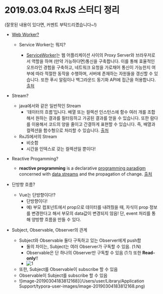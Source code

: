 # 2019.03.04 RxJS 스터디 정리

(잘못된 내용이 있다면, 커멘트 부탁드리곘습니다~!)

- [Web Worker?](https://developer.mozilla.org/ko/docs/Web/API/Web_Workers_API)

  - Service Worker는 뭐지?

    - [ServiceWorker](https://developer.mozilla.org/en-US/docs/Web/API/ServiceWorker_API)는 웹 어플리케이션 사이의 Proxy Server와 브라우저로서 역할을 하며 (만약 가능하다면)통신을 구축합니다. 이를 통해 효율적인 오프라인 경험을 구축하고, 네트워크 요청을 가로채어 통신이 가능한지 여부에 따라 적절한 동작을 수행하며,  서버에 존재하는 자원들을 갱신할 수 있습니다. 또한 푸시 알림이나 백그라운드 동기화 API에 접근을 허용합니다. [출처](https://developer.mozilla.org/ko/docs/Web/API/Web_Workers_API)

    

- Stream?

  - java에서와 같은 일반적인 Stream
    - '데이터의 흐름’입니다. 배열 또는 컬렉션 인스턴스에 함수 여러 개를 조합해서 원하는 결과를 필터링하고 가공된 결과를 얻을 수 있습니다. 또한 람다를 이용해서 코드의 양을 줄이고 간결하게 표현할 수 있습니다. 즉, 배열과 컬렉션을 함수형으로 처리할 수 있습니다. [출처](https://futurecreator.github.io/2018/08/26/java-8-streams/)
  - RxJS에서의 Stream
    - 비슷함
    - 시간을 인덱스로 갖는 컬렉션일 뿐이다!

  

- Reactive Progamming?

  - **reactive programming** is a declarative [programming paradigm](https://en.wikipedia.org/wiki/Programming_paradigm) concerned with [data streams](https://en.wikipedia.org/wiki/Dataflow_programming) and the propagation of change. [출처](https://en.wikipedia.org/wiki/Reactive_programming)

- 단방향 흐름?

  - Vue는 단방향이다!?
    - 단방향이다! 
    - 예) 부모 컴포넌트에서 prop으로 데이터를 내려줬을 때, 자식이 prop 정보를 변경한다고 해서 부모의 data값이 변경되지 않음! 단, event 처리를 통해 양방향 흐름을 만들 수 있다.

  

- Subject, Observable, Observer의 관계

  - Subject와 Observable 둘다 구독하고 있는 Observer에게 push함
    - 둘의 차이는, Subject는 여러 Observer가 구독할 수 있음. (1:N)
    - Observable은 단 하나의 Observer만 구독할 수 있음 (1:1) 또한 **Read-only**!!
    - ![1](https://user-images.githubusercontent.com/35797540/53726885-4d178a80-3eb2-11e9-84c1-4f82a265a272.jpeg)
  - 또한, Subject를 Observable이 subscribe 할 수 있음
  - Observable이 Subject를 subscribe 할 수 있음
  - ![image-20190304183812168](/Users/user/Library/Application Support/typora-user-images/image-20190304183812168.png)
